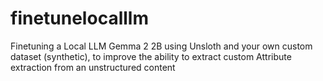 # finetunelocalllm
Finetuning a Local LLM Gemma 2 2B using Unsloth and your own custom dataset (synthetic), to improve the ability to extract custom Attribute extraction from an unstructured content
